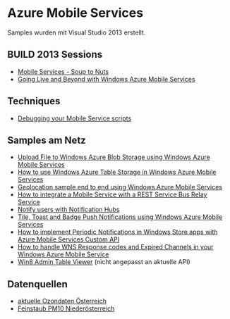 Azure Mobile Services
==================

Samples wurden mit Visual Studio 2013 erstellt.

## BUILD 2013 Sessions

* [Mobile Services - Soup to Nuts](http://channel9.msdn.com/Events/Build/2013/2-542)
* [Going Live and Beyond with Windows Azure Mobile Services](http://channel9.msdn.com/Events/Build/2013/3-511)

## Techniques

* [Debugging your Mobile Service scripts](http://www.thejoyofcode.com/Debugging_your_Mobile_Service_scripts.aspx)

## Samples am Netz

* [Upload File to Windows Azure Blob Storage using Windows Azure Mobile Services](http://code.msdn.microsoft.com/Upload-File-to-Windows-c9169190)
* [How to use Windows Azure Table Storage in Windows Azure Mobile Services](http://code.msdn.microsoft.com/Use-Table-Storage-in-0b6bcbc7)
* [Geolocation sample end to end using Windows Azure Mobile Services](http://code.msdn.microsoft.com/Geolocation-sample-end-to-5d9ee245)
* [How to integrate a Mobile Service with a REST Service Bus Relay Service](http://code.msdn.microsoft.com/wpapps/How-to-integrate-a-Mobile-1ee6a5ea)
* [Notify users with Notification Hubs](http://www.windowsazure.com/en-us/manage/services/notification-hubs/notify-users/)
* [Tile, Toast and Badge Push Notifications using Windows Azure Mobile Services](http://code.msdn.microsoft.com/Tile-Toast-and-Badge-Push-90ee6ff1)
* [How to implement Periodic Notifications in Windows Store apps with Azure Mobile Services Custom API](http://www.nickharris.net/2013/08/how-to-implement-periodic-notification-in-windows-store-apps-with-azure-mobile-services-custom-api/)
* [How to handle WNS Response codes and Expired Channels in your Windows Azure Mobile Service](http://www.nickharris.net/2013/08/how-to-handle-wns-response-codes-and-expired-channels-in-your-windows-azure-mobile-service/)
* [Win8 Admin Table Viewer](https://github.com/amitapl/MobileServiceAdminTableViewer) (nicht angepasst an aktuelle API)

## Datenquellen

* [aktuelle Ozondaten Österreich ](http://data.gv.at/datensatz/?id=8b3b3cdf-2be6-4f0b-8c86-f6be67e5b002)
* [Feinstaub PM10 Niederösterreich](http://data.gv.at/datensatz/?id=8b057f32-1312-40ae-ae51-9aa0a0d372ca)